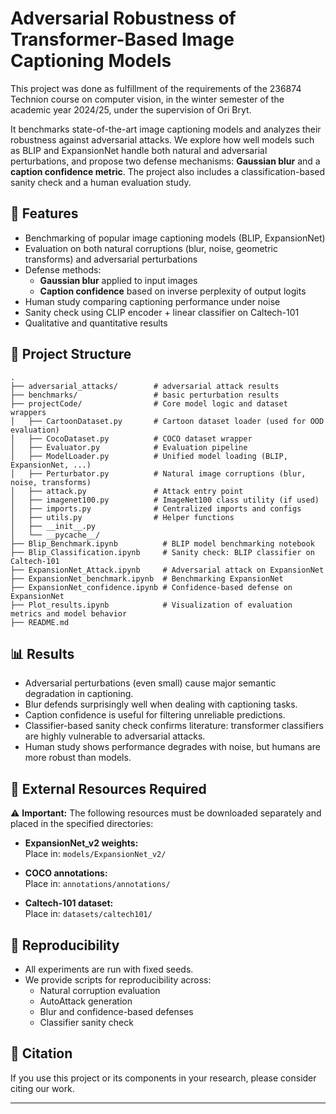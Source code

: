 # Adversarial Robustness of Transformer-Based Image Captioning Models
This project was done as fulfillment of the requirements of the 236874 Technion course on computer vision, in the winter semester of the academic year 2024/25, under the supervision of Ori Bryt.


It benchmarks state-of-the-art image captioning models and analyzes their robustness against adversarial attacks. We explore how well models such as BLIP and ExpansionNet handle both natural and adversarial perturbations, and propose two defense mechanisms: **Gaussian blur** and a **caption confidence metric**. The project also includes a classification-based sanity check and a human evaluation study.

## 📌 Features

- Benchmarking of popular image captioning models (BLIP, ExpansionNet)
- Evaluation on both natural corruptions (blur, noise, geometric transforms) and adversarial perturbations
- Defense methods:
  - **Gaussian blur** applied to input images
  - **Caption confidence** based on inverse perplexity of output logits
- Human study comparing captioning performance under noise
- Sanity check using CLIP encoder + linear classifier on Caltech-101
- Qualitative and quantitative results

## 📁 Project Structure

```
.
├── adversarial_attacks/        # adversarial attack results
├── benchmarks/                 # basic perturbation results
├── projectCode/                # Core model logic and dataset wrappers
│   ├── CartoonDataset.py       # Cartoon dataset loader (used for OOD evaluation)
│   ├── CocoDataset.py          # COCO dataset wrapper
│   ├── Evaluator.py            # Evaluation pipeline
│   ├── ModelLoader.py          # Unified model loading (BLIP, ExpansionNet, ...)
│   ├── Perturbator.py          # Natural image corruptions (blur, noise, transforms)
│   ├── attack.py               # Attack entry point
│   ├── imagenet100.py          # ImageNet100 class utility (if used)
│   ├── imports.py              # Centralized imports and configs
│   ├── utils.py                # Helper functions
│   ├── __init__.py
│   └── __pycache__/
├── Blip_Benchmark.ipynb          # BLIP model benchmarking notebook
├── Blip_Classification.ipynb     # Sanity check: BLIP classifier on Caltech-101
├── ExpansionNet_Attack.ipynb     # Adversarial attack on ExpansionNet
├── ExpansionNet_benchmark.ipynb  # Benchmarking ExpansionNet
├── ExpansionNet_confidence.ipynb # Confidence-based defense on ExpansionNet
├── Plot_results.ipynb            # Visualization of evaluation metrics and model behavior
├── README.md
```


## 📊 Results

- Adversarial perturbations (even small) cause major semantic degradation in captioning.
- Blur defends surprisingly well when dealing with captioning tasks.
- Caption confidence is useful for filtering unreliable predictions.
- Classifier-based sanity check confirms literature: transformer classifiers are highly vulnerable to adversarial attacks.
- Human study shows performance degrades with noise, but humans are more robust than models.

## 📂 External Resources Required

⚠️ **Important:** The following resources must be downloaded separately and placed in the specified directories:

- **ExpansionNet_v2 weights:**  
  Place in: `models/ExpansionNet_v2/`

- **COCO annotations:**  
  Place in: `annotations/annotations/`

- **Caltech-101 dataset:**  
  Place in: `datasets/caltech101/`

## 🧪 Reproducibility

- All experiments are run with fixed seeds.
- We provide scripts for reproducibility across:
  - Natural corruption evaluation
  - AutoAttack generation
  - Blur and confidence-based defenses
  - Classifier sanity check

## 📝 Citation

If you use this project or its components in your research, please consider citing our work.

---
